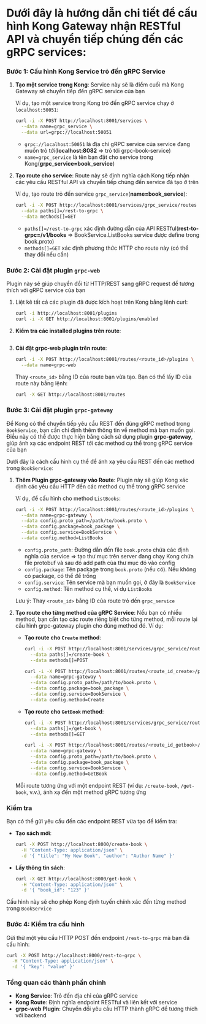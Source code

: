 # Dưới đây là hướng dẫn chi tiết để cấu hình Kong Gateway nhận RESTful API và chuyển tiếp chúng đến các gRPC services:

### Bước 1: Cấu hình Kong Service trỏ đến gRPC Service

1. **Tạo một service trong Kong**: Service này sẽ là điểm cuối mà Kong Gateway sẽ chuyển tiếp đến gRPC service của bạn

   Ví dụ, tạo một service trong Kong trỏ đến gRPC service chạy ở `localhost:50051`:

   ```bash
   curl -i -X POST http://localhost:8001/services \
     --data name=grpc_service \
     --data url=grpc://localhost:50051
   ```

   - `grpc://localhost:50051` là địa chỉ gRPC service của service đang muốn trỏ tới(**localhost:8082** => trỏ tới grpc-book-service)
   - `name=grpc_service` là tên bạn đặt cho service trong Kong(**grpc_service=book_service**)

2. **Tạo route cho service**: Route này sẽ định nghĩa cách Kong tiếp nhận các yêu cầu RESTful API và chuyển tiếp chúng đến service đã tạo ở trên

   Ví dụ, tạo route trỏ đến service `grpc_service`(**name=book_service**):

   ```bash
   curl -i -X POST http://localhost:8001/services/grpc_service/routes \
     --data paths[]=/rest-to-grpc \
     --data methods[]=GET
   ```

   - `paths[]=/rest-to-grpc` xác định đường dẫn của API RESTful(**rest-to-grpc=/v1/books** => BookService.ListBooks service được define trong book.proto)
   - `methods[]=GET` xác định phương thức HTTP cho route này (có thể thay đổi nếu cần)

### Bước 2: Cài đặt plugin `grpc-web`

Plugin này sẽ giúp chuyển đổi từ HTTP/REST sang gRPC request để tương thích với gRPC service của bạn

1. Liệt kê tất cả các plugin đã được kích hoạt trên Kong bằng lệnh curl:

   ```bash
   curl -i http://localhost:8001/plugins
   curl -i -X GET http://localhost:8001/plugins/enabled
   ```

2. **Kiểm tra các installed plugins trên route**:

   ```bash

   ```

3. **Cài đặt grpc-web plugin trên route**:

   ```bash
   curl -i -X POST http://localhost:8001/routes/<route_id>/plugins \
     --data name=grpc-web
   ```

   Thay `<route_id>` bằng ID của route bạn vừa tạo. Bạn có thể lấy ID của route này bằng lệnh:

   ```bash
   curl -X GET http://localhost:8001/routes
   ```

### Bước 3: Cài đặt plugin `grpc-gateway`

Để Kong có thể chuyển tiếp yêu cầu REST đến đúng gRPC method trong `BookService`, bạn cần chỉ định thêm thông tin về method mà bạn muốn gọi. Điều này có thể được thực hiện bằng cách sử dụng plugin **grpc-gateway**, giúp ánh xạ các endpoint REST tới các method cụ thể trong gRPC service của bạn

Dưới đây là cách cấu hình cụ thể để ánh xạ yêu cầu REST đến các method trong `BookService`:

1. **Thêm Plugin grpc-gateway vào Route**: Plugin này sẽ giúp Kong xác định các yêu cầu HTTP đến các method cụ thể trong gRPC service

   Ví dụ, để cấu hình cho method `ListBooks`:

   ```bash
   curl -i -X POST http://localhost:8001/routes/<route_id>/plugins \
     --data name=grpc-gateway \
     --data config.proto_path=/path/to/book.proto \
     --data config.package=book_package \
     --data config.service=BookService \
     --data config.method=ListBooks
   ```

   - `config.proto_path`: Đường dẫn đến file `book.proto` chứa các định nghĩa của service => tạo thư mục trên server đang chạy Kong chứa file protobuf và sau đó add path của thư mục đó vào config
   - `config.package`: Tên package trong `book.proto` (nếu có). Nếu không có package, có thể để trống
   - `config.service`: Tên service mà bạn muốn gọi, ở đây là `BookService`
   - `config.method`: Tên method cụ thể, ví dụ `ListBooks`

   Lưu ý: Thay `<route_id>` bằng ID của route trỏ đến `grpc_service`

2. **Tạo route cho từng method của gRPC Service**: Nếu bạn có nhiều method, bạn cần tạo các route riêng biệt cho từng method, mỗi route lại cấu hình grpc-gateway plugin cho đúng method đó. Ví dụ:

   - **Tạo route cho `Create` method**:

     ```bash
     curl -i -X POST http://localhost:8001/services/grpc_service/routes \
       --data paths[]=/create-book \
       --data methods[]=POST

     curl -i -X POST http://localhost:8001/routes/<route_id_create>/plugins \
       --data name=grpc-gateway \
       --data config.proto_path=/path/to/book.proto \
       --data config.package=book_package \
       --data config.service=BookService \
       --data config.method=Create
     ```

   - **Tạo route cho `GetBook` method**:

     ```bash
     curl -i -X POST http://localhost:8001/services/grpc_service/routes \
       --data paths[]=/get-book \
       --data methods[]=GET

     curl -i -X POST http://localhost:8001/routes/<route_id_getbook>/plugins \
       --data name=grpc-gateway \
       --data config.proto_path=/path/to/book.proto \
       --data config.package=book_package \
       --data config.service=BookService \
       --data config.method=GetBook
     ```

   Mỗi route tương ứng với một endpoint REST (ví dụ: `/create-book`, `/get-book`, v.v.), ánh xạ đến một method gRPC tương ứng

### Kiểm tra

Bạn có thể gửi yêu cầu đến các endpoint REST vừa tạo để kiểm tra:

- **Tạo sách mới**:

  ```bash
  curl -X POST http://localhost:8000/create-book \
    -H "Content-Type: application/json" \
    -d '{ "title": "My New Book", "author": "Author Name" }'
  ```

- **Lấy thông tin sách**:

  ```bash
  curl -X GET http://localhost:8000/get-book \
    -H "Content-Type: application/json" \
    -d '{ "book_id": "123" }'
  ```

Cấu hình này sẽ cho phép Kong định tuyến chính xác đến từng method trong `BookService`

### Bước 4: Kiểm tra cấu hình

Gửi thử một yêu cầu HTTP POST đến endpoint `/rest-to-grpc` mà bạn đã cấu hình:

```bash
curl -X POST http://localhost:8000/rest-to-grpc \
  -H "Content-Type: application/json" \
  -d '{ "key": "value" }'
```

### Tổng quan các thành phần chính

- **Kong Service**: Trỏ đến địa chỉ của gRPC service
- **Kong Route**: Định nghĩa endpoint RESTful và liên kết với service
- **grpc-web Plugin**: Chuyển đổi yêu cầu HTTP thành gRPC để tương thích với backend
